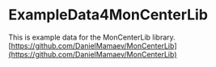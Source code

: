 # ExampleData4MonCenterLib

This is example data for the MonCenterLib library. [https://github.com/DanielMamaev/MonCenterLib](https://github.com/DanielMamaev/MonCenterLib)